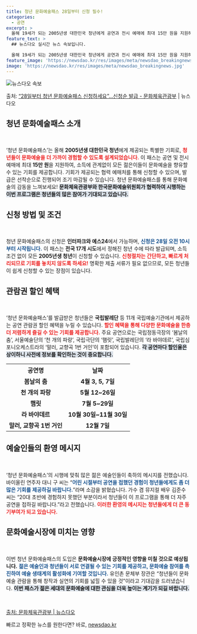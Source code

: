 ```yaml
---
title: 청년 문화예술패스 28일부터 신청 필수!
categories:
  - 공연
excerpt: >
  올해 19세가 되는 2005년생 대한민국 청년에게 공연과 전시 예매에 최대 15만 원을 지원하는 청년 문화예…
feature_text: >
  ## 뉴스다오 실시간 뉴스 속보입니다.

  올해 19세가 되는 2005년생 대한민국 청년에게 공연과 전시 예매에 최대 15만 원을 지원하는 청년 문화예…
feature_image: 'https://newsdao.kr/res/images/meta/newsdao_breakingnews.jpg'
image: 'https://newsdao.kr/res/images/meta/newsdao_breakingnews.jpg'
---
```


![뉴스다오 속보](https://newsdao.kr/res/images/meta/newsdao_breakingnews.jpg)

<p>출처: <a href="https://newsdao.kr/3450" rel="dofollow">“28일부터 청년 문화예술패스 신청하세요”…신청순 발급 - 문화체육관광부</a> | 뉴스다오</p>

<h2 data-ke-size="size26">청년 문화예술패스 소개</h2>

<p data-ke-size="size16">&nbsp;</p>

‘청년 문화예술패스’는 올해 **2005년생 대한민국 청년**에게 제공되는 특별한 기회로, <b><span style="color: #ee2323;">청년들이 문화예술을 더 가까이 경험할 수 있도록 설계되었습니다.</span></b> 이 패스는 공연 및 전시 예매에 최대 **15만 원**을 지원하여, 소득에 관계없이 모든 젊은이들이 문화예술을 향유할 수 있는 기회를 제공합니다. 기회가 제공되는 협력 예매처를 통해 신청할 수 있으며, 발급은 선착순으로 진행되어 조기 마감될 수 있습니다. 청년 문화예술패스를 통해 문화예술의 감동을 느껴보세요! <b><span style="background-color: #21538527;">문화체육관광부와 한국문화예술위원회가 협력하여 시행하는 이번 프로그램은 청년들의 많은 참여가 기대되고 있습니다.</span></b>

<h2 data-ke-size="size26">신청 방법 및 조건</h2>

<p data-ke-size="size16">&nbsp;</p>

청년 문화예술패스의 신청은 **인터파크와 예스24**에서 가능하며, <b><span style="color: #1a5490;">신청은 28일 오전 10시부터 시작됩니다.</span></b> 이 패스는 **전국 17개 시도**에서 정해진 청년 수에 따라 발급되며, 소득 조건 없이 모든 **2005년생 청년**이 신청할 수 있습니다. <b><span style="color: #ee2323;">신청절차는 간단하고, 빠르게 처리되므로 기회를 놓치지 않도록 하세요!</span></b> 명확한 제출 서류가 필요 없으므로, 모든 청년들이 쉽게 신청할 수 있는 장점이 있습니다.

<h2 data-ke-size="size26">관람권 할인 혜택</h2>

<p data-ke-size="size16">&nbsp;</p>

‘청년 문화예술패스’를 발급받은 청년들은 **국립발레단** 등 11개 국립예술기관에서 제공하는 공연 관람권 할인 혜택을 누릴 수 있습니다. <b><span style="color: #ee2323;">할인 혜택을 통해 다양한 문화예술을 한층 더 저렴하게 즐길 수 있는 기회를 제공합니다.</span></b> 주요 공연으로는 국립정동극장의 ‘봄날의 춤’, 서울예술단의 ‘천 개의 파랑’, 국립극단의 ‘햄릿’, 국립발레단의 ‘라 바야데르’, 국립심포니오케스트라의 ‘말러, 교향곡 1번 거인’이 포함되어 있습니다. <b><span style="background-color: #21538527;">각 공연마다 할인율은 상이하니 사전에 정보를 확인하는 것이 중요합니다.</span></b>

<table style="width: 100%; border-collapse: collapse;"> 
  <tr>
    <th style="text-align: center;">공연명</th>
    <th style="text-align: center;">날짜</th>
  </tr>
  <tr>
    <td style="text-align: center; height: 17px;"><b>봄날의 춤</b></td>
    <td style="text-align: center; height: 17px;"><b>4월 3, 5, 7일</b></td>
  </tr>
  <tr>
    <td style="text-align: center; height: 17px;"><b>천 개의 파랑</b></td>
    <td style="text-align: center; height: 17px;"><b>5월 12~26일</b></td>
  </tr>
  <tr>
    <td style="text-align: center; height: 17px;"><b>햄릿</b></td>
    <td style="text-align: center; height: 17px;"><b>7월 5~29일</b></td>
  </tr>
  <tr>
    <td style="text-align: center; height: 17px;"><b>라 바야데르</b></td>
    <td style="text-align: center; height: 17px;"><b>10월 30일~11월 30일</b></td>
  </tr>
  <tr>
    <td style="text-align: center; height: 17px;"><b>말러, 교향곡 1번 거인</b></td>
    <td style="text-align: center; height: 17px;"><b>12월 7일</b></td>
  </tr>
</table>

<h2 data-ke-size="size26">예술인들의 환영 메시지</h2>

<p data-ke-size="size16">&nbsp;</p>

‘청년 문화예술패스’의 시행에 맞춰 많은 젊은 예술인들이 축하의 메시지를 전했습니다. 바이올린 연주자 대니 구 씨는 “<b><span style="color: #1a5490;">어린 시절부터 공연을 접했던 경험이 청년들에게도 좀 더 많은 기회를 제공하길 바랍니다.</span></b>”라며 소감을 밝혔습니다. 가수 겸 뮤지컬 배우 김준수 씨는 “20대 초반에 경험하지 못했던 부분이라서 청년들이 이 프로그램을 통해 더 자주 공연을 접하길 바랍니다.”라고 전했습니다. <b><span style="color: #ee2323;">이러한 환영의 메시지는 청년들에게 더 큰 동기부여가 되고 있습니다.</span></b>

<h2 data-ke-size="size26">문화예술시장에 미치는 영향</h2>

<p data-ke-size="size16">&nbsp;</p>

이번 청년 문화예술패스의 도입은 **문화예술시장에 긍정적인 영향을 미칠 것으로 예상됩니다.** <b><span style="color: #1a5490;">젊은 예술인과 청년들이 서로 연결될 수 있는 기회를 제공하고, 문화예술 참여를 촉진하여 예술 생태계의 활성화에 기여할 것입니다.</span></b> 유인촌 문체부 장관은 “청년들이 문화예술 관람을 통해 창작과 실연의 기회를 넓힐 수 있을 것”이라고 기대감을 드러냈습니다. <b><span style="background-color: #21538527;">이번 패스가 젊은 세대의 문화예술에 대한 관심을 더욱 높이는 계기가 되길 바랍니다.</span></b>

<p data-ke-size="size16">&nbsp;</p>

<a href="https://newsdao.kr/3450">출처: 문화체육관광부 | 뉴스다오</a> 

빠르고 정확한 뉴스를 원한다면? 바로, <a href="https://newsdao.kr" rel="dofollow">newsdao.kr</a>


